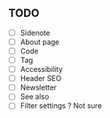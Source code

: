 
## TODO

- [ ] Sidenote
- [ ] About page
- [ ] Code
- [ ] Tag
- [ ] Accessibility
- [ ] Header SEO
- [ ] Newsletter
- [ ] See also
- [ ] Filter settings ? Not sure